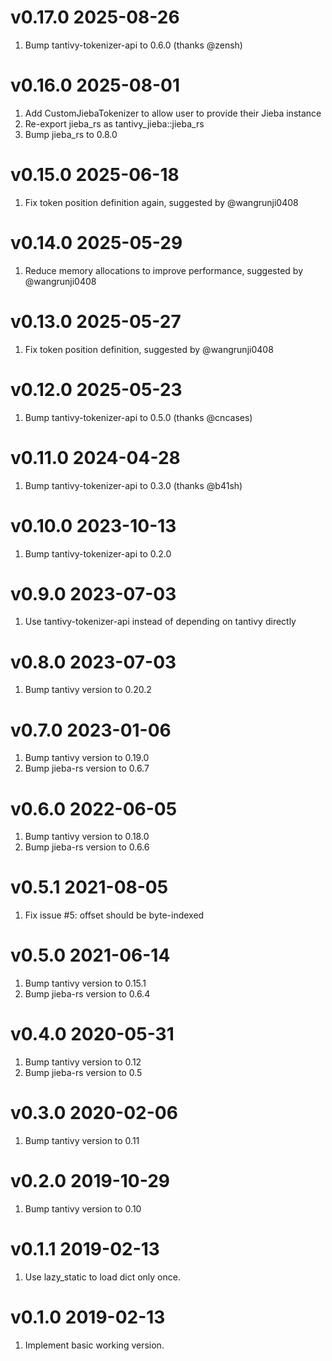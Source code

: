 v0.17.0 2025-08-26
==========================

1. Bump tantivy-tokenizer-api to 0.6.0 (thanks @zensh)

v0.16.0 2025-08-01
==========================

1. Add CustomJiebaTokenizer to allow user to provide their Jieba instance
2. Re-export jieba_rs as tantivy_jieba::jieba_rs
3. Bump jieba_rs to 0.8.0

v0.15.0 2025-06-18
==========================

1. Fix token position definition again, suggested by @wangrunji0408

v0.14.0 2025-05-29
==========================

1. Reduce memory allocations to improve performance, suggested by @wangrunji0408

v0.13.0 2025-05-27
==========================

1. Fix token position definition, suggested by @wangrunji0408

v0.12.0 2025-05-23
==========================

1. Bump tantivy-tokenizer-api to 0.5.0 (thanks @cncases)

v0.11.0 2024-04-28
==========================

1. Bump tantivy-tokenizer-api to 0.3.0 (thanks @b41sh)

v0.10.0 2023-10-13
==========================

1. Bump tantivy-tokenizer-api to 0.2.0

v0.9.0 2023-07-03
==========================

1. Use tantivy-tokenizer-api instead of depending on tantivy directly

v0.8.0 2023-07-03
==========================

1. Bump tantivy version to 0.20.2

v0.7.0 2023-01-06
==========================

1. Bump tantivy version to 0.19.0
2. Bump jieba-rs version to 0.6.7

v0.6.0 2022-06-05
==========================

1. Bump tantivy version to 0.18.0
2. Bump jieba-rs version to 0.6.6

v0.5.1 2021-08-05
==========================

1. Fix issue #5: offset should be byte-indexed


v0.5.0 2021-06-14
==========================

1. Bump tantivy version to 0.15.1
2. Bump jieba-rs version to 0.6.4

v0.4.0 2020-05-31
==========================

1. Bump tantivy version to 0.12
2. Bump jieba-rs version to 0.5

v0.3.0 2020-02-06
==========================

1. Bump tantivy version to 0.11

v0.2.0 2019-10-29
==========================

1. Bump tantivy version to 0.10

v0.1.1 2019-02-13
==========================

1. Use lazy_static to load dict only once.

v0.1.0 2019-02-13
==========================

1. Implement basic working version.
